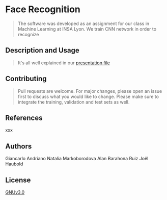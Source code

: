 # Face Recognition

> The software was developed as an assignment for our class in Machine Learning at INSA Lyon. We train CNN network in order to recognize 

## Description and Usage

> It's all well explained in our [presentation file](Machine%20learning%20report.pdf)


## Contributing
>Pull requests are welcome. For major changes, please open an issue first to discuss what you would like to change.
Please make sure to integrate the training, validation and test sets as well.

## References
xxx

## Authors
Giancarlo Andriano
Natalia Markoborodova
Alan Barahona Ruiz
Joël Haubold


## License
[GNUv3.0](https://github.com/all-licenses/GNU-General-Public-License-v3.0/blob/main/LICENSE)
